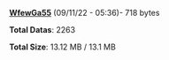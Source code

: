 [**WfewGa55**](/data/WfewGa55.txt) (09/11/22 - 05:36)- 718 bytes

**Total Datas**: 2263

**Total Size**: 13.12 MB / 13.1 MB